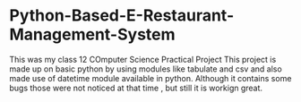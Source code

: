 # Python-Based-E-Restaurant-Management-System

This was my class 12 COmputer Science Practical Project
This project is made up on basic python by using modules like tabulate and csv and also made use of datetime module available in python.
Although it contains some bugs those were not noticed at that time , 
but still it is workign great.
